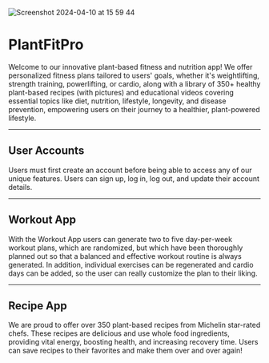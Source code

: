 ![Screenshot 2024-04-10 at 15 59 44](https://github.com/dagaither/plant-fit-pro/assets/154294363/61b48cb7-8891-4481-bb37-a200284a4a55)

**<h1>PlantFitPro</h1>**

Welcome to our innovative plant-based fitness and nutrition app! We offer personalized fitness plans tailored to users' goals, whether it's weightlifting, strength training, powerlifting, or cardio, along with a library of 350+ healthy plant-based recipes (with pictures) and educational videos covering essential topics like diet, nutrition, lifestyle, longevity, and disease prevention, empowering users on their journey to a healthier, plant-powered lifestyle.
<hr>

<h2>User Accounts</h2>

Users must first create an account before being able to access any of our unique features.  Users can sign up, log in, log out, and update their account details.
<hr>

<h2>Workout App</h2>

With the Workout App users can generate two to five day-per-week workout plans, which are randomized, but which have been thoroughly planned out so that a balanced and effective workout routine is always generated.   In addition, individual exercises can be regenerated and cardio days can be added, so the user can really customize the plan to their liking.
<hr>

<h2>Recipe App</h2>

We are proud to offer over 350 plant-based recipes from Michelin star-rated chefs.  These recipes are delicious and use whole food ingredients, providing vital energy, boosting health, and increasing recovery time.  Users can save recipes to their favorites and make them over and over again!
